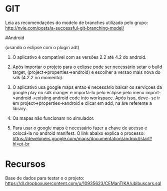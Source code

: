 

# GIT
Leia as recomendações do modelo de branches utilizado pelo grupo: http://nvie.com/posts/a-successful-git-branching-model/

#Android

(usando o eclipse com o plugin adt)


1. O aplicativo é compatível com as versões 2.2 até 4.2 do android. 

2. Após importar o projeto para o eclipse pode ser necessário setar o build target, (project->properties->android) e escolher a versao mais nova do sdk (4.2.2 no momento).

3. O aplicativo usa google maps entao é necessário baixar os serviçoes da google play no sdk manger e importá-lo pelo eclipse pelo menu import->android->existing android code into workspace. Após isso, deve- se ir em project->properties->android e clicar em add, na áre referente a library.

4. Os mapas não funcionam no simulador.

5. Para usar o google maps é necessário fazer a chave de acesso e colocá-la no android manifest. O link abaixo explica o processo:
https://developers.google.com/maps/documentation/android/start?hl=pt-br

# Recursos

Base de dados para testar o o projeto:
https://dl.dropboxusercontent.com/u/10935623/CEManTIKA/ubibuscars.sql
